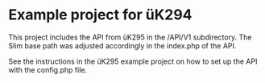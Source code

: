 # Example project for üK294

This project includes the API from üK295 in the /API/V1 subdirectory. The Slim base path was adjusted accordingly in the index.php of the API.

See the instructions in the üK295 example project on how to set up the API with the config.php file.

